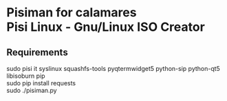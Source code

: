 Pisiman for calamares <br> Pisi Linux - Gnu/Linux ISO Creator 
=============================================================

Requirements
------------
 sudo  pisi it syslinux squashfs-tools pyqtermwidget5 python-sip python-qt5 libisoburn pip<br>
 sudo pip install requests<br>
 sudo ./pisiman.py

